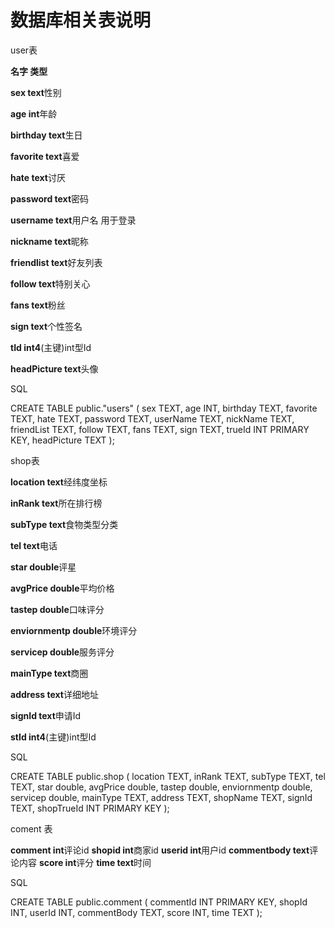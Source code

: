 # 数据库相关表说明
user表
   
**名字 类型** 

**sex   text**性别

**age int**年龄

**birthday text**生日

**favorite text**喜爱

**hate text**讨厌

**password text**密码

**username text**用户名 用于登录

**nickname text**昵称

**friendlist text**好友列表

**follow text**特别关心

**fans text**粉丝

**sign text**个性签名

**tId int4**(主键)int型Id


**headPicture text**头像

SQL


CREATE TABLE public."users"
(
    sex TEXT,
    age INT,
    birthday TEXT,
    favorite TEXT,
    hate TEXT,
    password TEXT,
    userName TEXT,
    nickName TEXT,
    friendList TEXT,
    follow TEXT,
    fans TEXT,
    sign TEXT,
    trueId INT PRIMARY KEY,
    headPicture TEXT
);

shop表

**location text**经纬度坐标

**inRank text**所在排行榜

**subType text**食物类型分类

**tel text**电话

**star double**评星

**avgPrice double**平均价格

**tastep double**口味评分

**enviornmentp double**环境评分

**servicep double**服务评分

**mainType text**商圈

**address text**详细地址

**signId text**申请Id

**stId int4**(主键)int型Id

SQL

CREATE TABLE public.shop
(
    location TEXT,
    inRank TEXT,
    subType TEXT,
    tel TEXT,
    star double,
    avgPrice double,
    tastep double,
    enviornmentp double,
    servicep double,
    mainType TEXT,
    address TEXT,
    shopName TEXT,
    signId TEXT,
    shopTrueId INT PRIMARY KEY
);

coment 表

**comment int**评论id
**shopid  int**商家id
**userid  int**用户id
**commentbody text**评论内容
**score int**评分
**time text**时间



SQL 
 
CREATE TABLE public.comment
(
    commentId INT PRIMARY KEY,
    shopId INT,
    userId INT,
    commentBody TEXT,
    score INT,
    time TEXT
);
